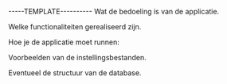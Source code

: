
-----TEMPLATE----------
Wat de bedoeling is van de applicatie.

Welke functionaliteiten gerealiseerd zijn.

Hoe je de applicatie moet runnen:

Voorbeelden van de instellingsbestanden.

Eventueel de structuur van de database.